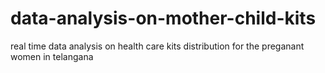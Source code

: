 # data-analysis-on-mother-child-kits
real time data analysis on health care kits distribution for the preganant women in telangana

